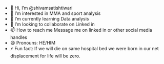 - 👋 Hi, I’m @shivamsatishtiwari
- 👀 I’m interested in MMA and sport analysis
- 🌱 I’m currently learning Data analysis 
- 💞️ I’m looking to collaborate on Linked in 
- 📫 How to reach me Message me on linked in or other social media handles
- 😄 Pronouns: HE/HIM
- ⚡ Fun fact: If we will die on same hospital bed we were born in our net displacement for life will be zero.

<!---
shivamsatishtiwari/shivamsatishtiwari is a ✨ special ✨ repository because its `README.md` (this file) appears on your GitHub profile.
You can click the Preview link to take a look at your changes.
--->

